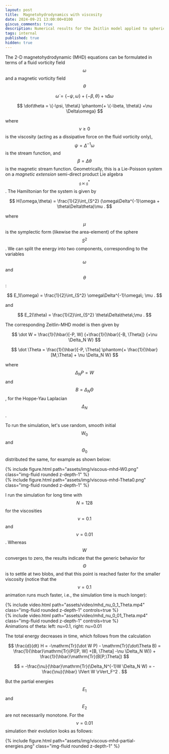 ```yaml
---
layout: post
title:  Magnetohydrodynamics with viscosity
date: 2024-09-21 13:00:00+0100
giscus_comments: true
description: Numerical results for the Zeitlin model applied to spherical MHD with viscosity
tags: internal
published: true
hidden: true
---
```

The 2-D magnetohydrodynamic (MHD) equations can be formulated in terms of a fluid vorticity field $$\omega$$ and a magnetic vorticity field $$\theta$$

$$
    \dot\omega = \{-\psi, \omega\} + \{-\beta, \theta\} +\nu \Delta\omega
$$

$$
    \dot\theta = \{-\psi, \theta\} \phantom{+ \{-\beta, \theta\} +\nu \Delta\omega}
$$

where $$\nu \geq 0$$ is the viscosity (acting as a dissipative force on the fluid vorticity only), $$\psi = \Delta^{-1}\omega$$ is the stream function, and $$\beta = \Delta\theta$$ is the magnetic stream function.
Geometrically, this is a Lie-Poisson system on a *magnetic extension* semi-direct product Lie algebra $$\mathfrak{g}\ltimes\mathfrak{g}^*$$.
The Hamiltonian for the system is given by

$$
    H(\omega,\theta) = \frac{1}{2}\int_{S^2} (\omega\Delta^{-1}\omega + \theta\Delta\theta)\mu .
$$

where $$\mu$$ is the symplectic form (likewise the area-element) of the sphere $$S^2$$.
We can split the energy into two components, corresponding to the variables $$\omega$$ and $$\theta$$:

$$
    E_1(\omega) = \frac{1}{2}\int_{S^2} \omega\Delta^{-1}\omega\; \mu .
$$

and

$$
    E_2(\theta) = \frac{1}{2}\int_{S^2} \theta\Delta\theta\;\mu .
$$

The corresponding Zeitlin-MHD model is then given by

$$
    \dot W = \frac{1}{\hbar}[-P, W] {+\frac{1}{\hbar}[-B, \Theta]} {+\nu \Delta_N W}
$$

$$
    \dot \Theta = \frac{1}{\hbar}[-P, \Theta] \phantom{+ \frac{1}{\hbar}[M,\Theta] + \nu \Delta_N W}
$$

where $$\Delta_N P = W$$ and $$B = \Delta_N \Theta$$, for the Hoppe-Yau Laplacian $$\Delta_N$$.

To run the simulation, let's use random, smooth initial $$W_0$$ and $$\Theta_0$$ distributed the same, for example as shown below:

<div class="row mt-3">
    <div class="col-sm mt-3 mt-md-0"> 
        {% include figure.html path="assets/img/viscous-mhd-W0.png" class="img-fluid rounded z-depth-1" %} 
    </div>
    <div class="col-sm mt-3 mt-md-0"> 
        {% include figure.html path="assets/img/viscous-mhd-Theta0.png" class="img-fluid rounded z-depth-1" %}
    </div>
</div>

I run the simulation for long time with $$N=128$$ for the viscosities $$\nu = 0.1$$ and $$\nu=0.01$$.
Whereas $$W$$ converges to zero, the results indicate that the generic behavior for $$\Theta$$ is to settle at two blobs, and that this point is reached faster for the smaller viscosity (notice that the $$\nu=0.1$$ animation runs much faster, i.e., the simulation time is much longer):

<div class="row mt-2">
    <div class="col-sm mt-2">
        {% include video.html path="assets/video/mhd_nu_0_1_Theta.mp4" class="img-fluid rounded z-depth-1" controls=true %}
    </div>
    <div class="col-sm mt-2">
        {% include video.html path="assets/video/mhd_nu_0_01_Theta.mp4" class="img-fluid rounded z-depth-1" controls=true %}
    </div>
</div>
<div class="caption">
Animations of theta:
left: nu=0.1,
right: nu=0.01
</div>

The total energy decreases in time, which follows from the calculation

$$
    \frac{d}{dt} H = -\mathrm{Tr}(\dot W P) - \mathrm{Tr}(\dot\Theta B)
    = \frac{1}{\hbar}\mathrm{Tr}(P([P, W] +[B, \Theta] -\nu \Delta_N W))  + \frac{1}{\hbar}\mathrm{Tr}(B[P,\Theta])
$$

$$
    = -\frac{\nu}{\hbar}\mathrm{Tr}(\Delta_N^{-1}W \Delta_N W)  = - \frac{\nu}{\hbar} \lVert W \rVert_F^2 .
$$

But the partial energies $$E_1$$ and $$E_2$$ are not necessarily monotone. 
For the $$\nu=0.01$$ simulation their evolution looks as follows:

<div class="row justify-content-center">
    <div class="col-12 col-sm-10"> 
        {% include figure.html path="assets/img/viscous-mhd-partial-energies.png" class="img-fluid rounded z-depth-1" %}
    </div>
</div>



